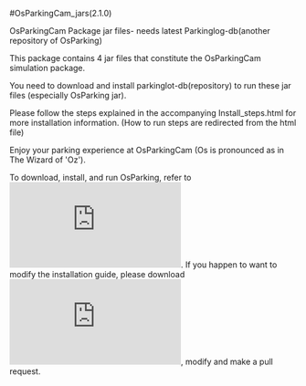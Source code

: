 #OsParkingCam_jars(2.1.0)

OsParkingCam Package jar files- needs latest Parkinglog-db(another repository of OsParking)

This package contains 4 jar files that constitute the OsParkingCam simulation package.

You need to download and install parkinglot-db(repository) to run these jar files (especially OsParking jar).

Please follow the steps explained in the accompanying Install_steps.html for more installation information.
(How to run steps are redirected from the html file)

Enjoy your parking experience at OsParkingCam (Os is pronounced as in The Wizard of 'Oz').

To download, install, and run OsParking, refer to ![Install_Guide.pdf](https://github.com/osparking/OsParking_jar/blob/master/Install_Guide.pdf). If you happen to want to modify the installation guide, please download ![Install_Guide.odt](https://github.com/osparking/OsParking_jar/blob/master/Install_Guide.odt), modify and make a pull request.
